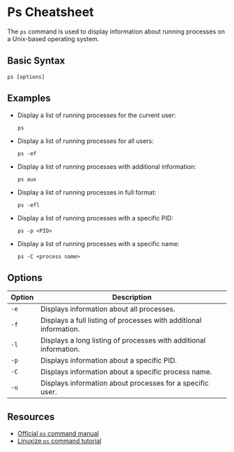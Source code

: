 # Ps Cheatsheet

The `ps` command is used to display information about running processes on a Unix-based operating system.

## Basic Syntax

```
ps [options]
```

## Examples

- Display a list of running processes for the current user:

  ```
  ps
  ```

- Display a list of running processes for all users:

  ```
  ps -ef
  ```

- Display a list of running processes with additional information:

  ```
  ps aux
  ```

- Display a list of running processes in full format:

  ```
  ps -efl
  ```

- Display a list of running processes with a specific PID:

  ```
  ps -p <PID>
  ```

- Display a list of running processes with a specific name:

  ```
  ps -C <process name>
  ```

## Options

| Option | Description |
| ------ | ----------- |
| `-e` | Displays information about all processes. |
| `-f` | Displays a full listing of processes with additional information. |
| `-l` | Displays a long listing of processes with additional information. |
| `-p` | Displays information about a specific PID. |
| `-C` | Displays information about a specific process name. |
| `-u` | Displays information about processes for a specific user. |

## Resources

- [Official `ps` command manual](https://man7.org/linux/man-pages/man1/ps.1.html)
- [Linuxize `ps` command tutorial](https://linuxize.com/post/how-to-use-ps-command-to-monitor-linux-processes/)